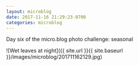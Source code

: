 ```yaml
---
layout: microblog
date: 2017-11-16 21:29:23-0700
categories: microblog
---
```

Day six of the micro.blog photo challenge: seasonal

![Wet leaves at night]({{ site.url }}{{ site.baseurl }}/images/microblog/201711162129.jpg)
